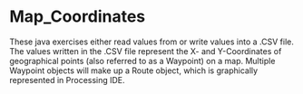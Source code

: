 # Map_Coordinates
These java exercises either read values from or write values into a .CSV file. The values written in the .CSV file represent the X- and Y-Coordinates of geographical points (also referred to as a Waypoint) on a map. Multiple Waypoint objects will make up a Route object, which is graphically represented in Processing IDE.  
